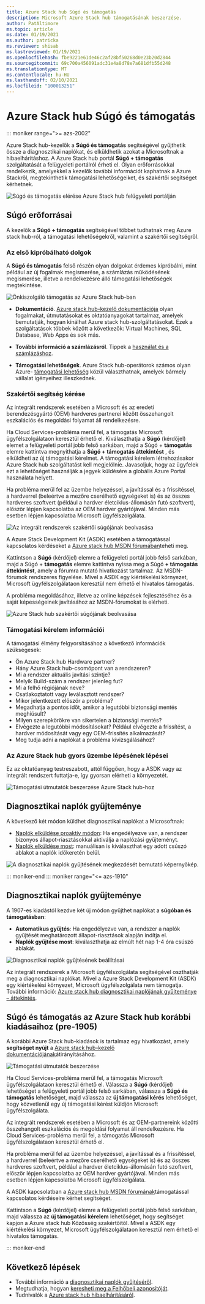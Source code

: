```yaml
---
title: Azure Stack hub Súgó és támogatás
description: Microsoft Azure Stack hub támogatásának beszerzése.
author: PatAltimore
ms.topic: article
ms.date: 01/19/2021
ms.author: patricka
ms.reviewer: shisab
ms.lastreviewed: 01/19/2021
ms.openlocfilehash: fbe9221e61de46c2af28bf50268d0e23b20d2844
ms.sourcegitcommit: 69c700a456091adc31e4a8d78e7a681dfb55d248
ms.translationtype: MT
ms.contentlocale: hu-HU
ms.lasthandoff: 02/10/2021
ms.locfileid: "100013251"
---
```

# <a name="azure-stack-hub-help-and-support"></a>Azure Stack hub Súgó és támogatás

::: moniker range=">= azs-2002"

Azure Stack hub-kezelők a **Súgó és támogatás** segítségével gyűjthetik össze a diagnosztikai naplókat, és elküldhetik azokat a Microsoftnak a hibaelhárításhoz. A Azure Stack hub portál **Súgó + támogatás** szolgáltatását a felügyeleti portálról érheti el. Olyan erőforrásokkal rendelkezik, amelyekkel a kezelők további információt kaphatnak a Azure Stackről, megtekinthetik támogatási lehetőségeiket, és szakértői segítséget kérhetnek.  

![Súgó és támogatás elérése Azure Stack hub felügyeleti portálján](media/azure-stack-help-and-support/help-and-support.png)

## <a name="help-resources"></a>Súgó erőforrásai

A kezelők a **Súgó + támogatás** segítségével többet tudhatnak meg Azure stack hub-ról, a támogatási lehetőségekről, valamint a szakértői segítségről.

### <a name="things-to-try-first"></a>Az első kipróbálható dolgok

A **Súgó és támogatás** felső részén olyan dolgokat érdemes kipróbálni, mint például az új fogalmak megismerése, a számlázás működésének megismerése, illetve a rendelkezésre álló támogatási lehetőségek megtekintése.

![Önkiszolgáló támogatás az Azure Stack hub-ban](media/azure-stack-help-and-support/get-support-tiles.png)

- **Dokumentáció**. [Azure stack hub-kezelő dokumentációja](index.yml) olyan fogalmakat, útmutatásokat és oktatóanyagokat tartalmaz, amelyek bemutatják, hogyan kínálhat Azure stack hub-szolgáltatásokat. Ezek a szolgáltatások többek között a következők: Virtual Machines, SQL Database, Web Apps és sok más.

- **További információ a számlázásról**. Tippek a [használat és a számlázáshoz](azure-stack-billing-and-chargeback.md).

- **Támogatási lehetőségek**. Azure Stack hub-operátorok számos olyan Azure- [támogatási lehetőség](./azure-stack-manage-basics.md) közül választhatnak, amelyek bármely vállalat igényeihez illeszkednek.

### <a name="get-expert-help"></a>Szakértői segítség kérése

Az integrált rendszerek esetében a Microsoft és az eredeti berendezésgyártó (OEM) hardveres partnerei között összehangolt eszkalációs és megoldási folyamat áll rendelkezésre.

Ha Cloud Services-probléma merül fel, a támogatás Microsoft ügyfélszolgálataon keresztül érhető el. Kiválaszthatja a **Súgó** (kérdőjel) elemet a felügyeleti portál jobb felső sarkában, majd a Súgó + **támogatás** elemre kattintva megnyithatja a **Súgó + támogatás áttekintést** , és elküldheti az új támogatási kérelmet. A támogatási kérelem létrehozásakor Azure Stack hub szolgáltatást kell megjelölnie. Javasoljuk, hogy az ügyfelek ezt a lehetőséget használják a jegyek küldésére a globális Azure Portal használata helyett.

Ha probléma merül fel az üzembe helyezéssel, a javítással és a frissítéssel, a hardverrel (beleértve a mezőre cserélhető egységeket is) és az összes hardveres szoftvert (például a hardver életciklus-állomásán futó szoftvert), először lépjen kapcsolatba az OEM hardver gyártójával. Minden más esetben lépjen kapcsolatba Microsoft ügyfélszolgálata.

![Az integrált rendszerek szakértői súgójának beolvasása](media/azure-stack-help-and-support/get-support-integrated.png)

A Azure Stack Development Kit (ASDK) esetében a támogatással kapcsolatos kérdéseket a [Azure stack hub MSDN fórumában](https://social.msdn.microsoft.com/Forums/azure/home?forum=azurestack)teheti meg.

Kattintson a **Súgó** (kérdőjel) elemre a felügyeleti portál jobb felső sarkában, majd a Súgó + **támogatás** elemre kattintva nyissa meg a Súgó **+ támogatás áttekintést**, amely a fórumra mutató hivatkozást tartalmaz. Az MSDN-fórumok rendszeres figyelése. Mivel a ASDK egy kiértékelési környezet, Microsoft ügyfélszolgálataon keresztül nem érhető el hivatalos támogatás.

A probléma megoldásához, illetve az online képzések fejlesztéséhez és a saját képességeinek javításához az MSDN-fórumokat is elérheti.

![Azure Stack hub szakértői súgójának beolvasása](media/azure-stack-help-and-support/get-support-cards.png)

### <a name="information-for-a-support-request"></a>Támogatási kérelem információi

A támogatási élmény felgyorsításához a következő információk szükségesek:

 - Ön Azure Stack hub Hardware partner?
 - Hány Azure Stack hub-csomópont van a rendszeren?
 - Mi a rendszer aktuális javítási szintje?
 - Melyik Build-szám a rendszer jelenleg fut?
 - Mi a felhő régiójának neve?
 - Csatlakoztatott vagy leválasztott rendszer?
 - Mikor jelentkezett először a probléma?
 - Megadhatja a pontos időt, amikor a legutóbbi biztonsági mentés meghiúsult?
 - Milyen szerepkörökre van sikertelen a biztonsági mentés?
 - Elvégezte a legutóbbi módosításokat? Például elvégezte a frissítést, a hardver módosítását vagy egy OEM-frissítés alkalmazását?
 - Meg tudja adni a naplókat a probléma kivizsgálásához?

### <a name="get-up-to-speed-with-azure-stack-hub"></a>Az Azure Stack hub gyors üzembe lépésének lépései

Ez az oktatóanyag testreszabott, attól függően, hogy a ASDK vagy az integrált rendszert futtatja-e, így gyorsan elérheti a környezetét.

![Támogatási útmutatók beszerzése Azure Stack hub-hoz](media/azure-stack-help-and-support/get-support-tutorials.png)

## <a name="diagnostic-log-collection"></a>Diagnosztikai naplók gyűjteménye

A következő két módon küldhet diagnosztikai naplókat a Microsoftnak:

- [Naplók elküldése proaktív módon](./diagnostic-log-collection.md#send-logs-proactively): Ha engedélyezve van, a rendszer bizonyos állapot-riasztásokkal aktiválja a naplózási gyűjteményt.
- [Naplók elküldése most](./diagnostic-log-collection.md#send-logs-now-with-the-administrator-portal): manuálisan is kiválaszthat egy adott csúszó ablakot a naplók időkeretén belül.

![A diagnosztikai naplók gyűjtésének megkezdését bemutató képernyőkép.](media/azure-stack-help-and-support/banner-enable-automatic-log-collection.png)

::: moniker-end
::: moniker range="<= azs-1910"

## <a name="diagnostic-log-collection"></a>Diagnosztikai naplók gyűjteménye

A 1907-es kiadástól kezdve két új módon gyűjthet naplókat a **súgóban és támogatásban**:

- **Automatikus gyűjtés**: Ha engedélyezve van, a rendszer a naplók gyűjtését meghatározott állapot-riasztások alapján indítja el.
- **Naplók gyűjtése most**: kiválaszthatja az elmúlt hét nap 1-4 óra csúszó ablakát.

![Diagnosztikai naplók gyűjtésének beállításai](media/azure-stack-automatic-log-collection/azure-stack-log-collection-overview.png)

Az integrált rendszerek a Microsoft ügyfélszolgálata segítségével oszthatják meg a diagnosztikai naplókat. Mivel a Azure Stack Development Kit (ASDK) egy kiértékelési környezet, Microsoft ügyfélszolgálata nem támogatja. További információ: [Azure stack hub diagnosztikai naplójának gyűjteménye – áttekintés](./diagnostic-log-collection.md).

## <a name="help-and-support-for-earlier-releases-azure-stack-hub-pre-1905"></a>Súgó és támogatás az Azure Stack hub korábbi kiadásaihoz (pre-1905)

A korábbi Azure Stack hub-kiadások is tartalmaz egy hivatkozást, amely **segítséget nyújt** a [Azure stack hub-kezelő dokumentációjának](./index.yml)átirányításához.

![Támogatási útmutatók beszerzése](media/azure-stack-help-and-support/get-support-previous.png)

Ha Cloud Services-probléma merül fel, a támogatás Microsoft ügyfélszolgálataon keresztül érhető el. Válassza a **Súgó** (kérdőjel) lehetőséget a felügyeleti portál jobb felső sarkában, válassza a **Súgó és támogatás** lehetőséget, majd válassza az **új támogatási kérés** lehetőséget, hogy közvetlenül egy új támogatási kérést küldjön Microsoft ügyfélszolgálata.

Az integrált rendszerek esetében a Microsoft és az OEM-partnereink közötti összehangolt eszkalációs és megoldási folyamat áll rendelkezésre. Ha Cloud Services-probléma merül fel, a támogatás Microsoft ügyfélszolgálataon keresztül érhető el.

Ha probléma merül fel az üzembe helyezéssel, a javítással és a frissítéssel, a hardverrel (beleértve a mezőre cserélhető egységeket is) és az összes hardveres szoftvert, például a hardver életciklus-állomásán futó szoftvert, először lépjen kapcsolatba az OEM hardver gyártójával. Minden más esetben lépjen kapcsolatba Microsoft ügyfélszolgálata.

A ASDK kapcsolatban a [Azure stack hub MSDN fórumának](https://social.msdn.microsoft.com/Forums/azure/home?forum=azurestack)támogatással kapcsolatos kérdéseire kérhet segítséget.

Kattintson a **Súgó** (kérdőjel) elemre a felügyeleti portál jobb felső sarkában, majd válassza az **új támogatási kérelem** lehetőséget, hogy segítséget kapjon a Azure stack hub Közösség szakértőitől. Mivel a ASDK egy kiértékelési környezet, Microsoft ügyfélszolgálataon keresztül nem érhető el hivatalos támogatás.

::: moniker-end

## <a name="next-steps"></a>Következő lépések

- További információ a [diagnosztikai naplók gyűjtéséről](./diagnostic-log-collection.md).
- Megtudhatja, hogyan [keresheti meg a Felhőbeli azonosítóját](azure-stack-find-cloud-id.md).
- Tudnivalók a [Azure stack hub hibaelhárításáról](azure-stack-troubleshooting.md).